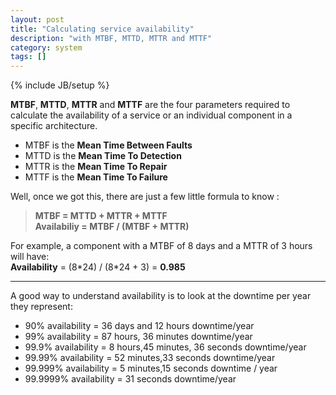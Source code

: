 ```yaml
---
layout: post
title: "Calculating service availability"
description: "with MTBF, MTTD, MTTR and MTTF"
category: system
tags: []
---
```

{% include JB/setup %}

**MTBF**, **MTTD**, **MTTR** and **MTTF** are the four parameters required to calculate the availability of a service or an individual component in a specific architecture.

* MTBF is the **Mean Time Between Faults**
* MTTD is the **Mean Time To Detection**
* MTTR is the **Mean Time To Repair**
* MTTF is the **Mean Time To Failure**

Well, once we got this, there are just a few little formula to know :

>**MTBF = MTTD + MTTR + MTTF**  
>**Availabiliy = MTBF / (MTBF + MTTR)**  

For example, a component with a MTBF of 8 days and a MTTR of 3 hours will have:  
**Availability** = (8\*24) / (8\*24 + 3) = **0.985**

* * *

A good way to understand availability is to look at the downtime per year they represent:

* 90% availability = 36 days and 12 hours downtime/year
* 99% availability = 87 hours, 36 minutes downtime/year
* 99\.9% availability = 8 hours,45 minutes, 36 seconds downtime/year
* 99\.99% availability = 52 minutes,33 seconds downtime/year
* 99\.999% availability = 5 minutes,15 seconds downtime / year
* 99\.9999% availability = 31 seconds downtime/year
 
